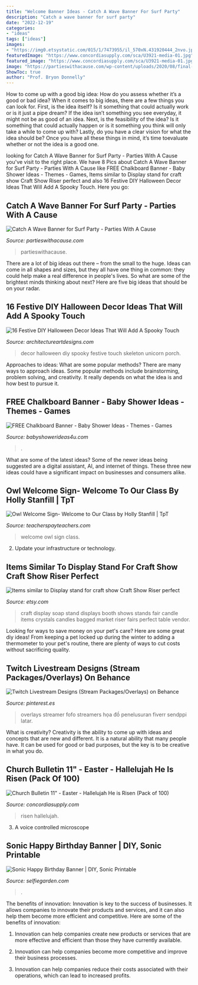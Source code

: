 ```yaml
---
title: "Welcome Banner Ideas - Catch A Wave Banner For Surf Party"
description: "Catch a wave banner for surf party"
date: "2022-12-19"
categories:
- "ideas"
tags: ["ideas"]
images:
- "https://img0.etsystatic.com/015/1/7473955/il_570xN.431920444_2nvo.jpg"
featuredImage: "https://www.concordiasupply.com/sca/U3921-media-01.jpg"
featured_image: "https://www.concordiasupply.com/sca/U3921-media-01.jpg"
image: "https://partieswithacause.com/wp-content/uploads/2020/08/final-surf-themed-party-ideas-partieswithacause.com-surfing-birthday.jpg"
ShowToc: true
author: "Prof. Bryon Donnelly"
---
```



How to come up with a good big idea: How do you assess whether it’s a good or bad idea?
When it comes to big ideas, there are a few things you can look for. First, is the idea itself? Is it something that could actually work or is it just a pipe dream? If the idea isn’t something you see everyday, it might not be as good of an idea. Next, is the feasibility of the idea? Is it something that could actually happen or is it something you think will only take a while to come up with? Lastly, do you have a clear vision for what the idea should be? Once you have all these things in mind, it’s time toevaluate whether or not the idea is a good one.

	

		
looking for Catch A Wave Banner for Surf Party - Parties With A Cause you've visit to the right place. We have 8 Pics about Catch A Wave Banner for Surf Party - Parties With A Cause like FREE Chalkboard Banner - Baby Shower Ideas - Themes - Games, Items similar to Display stand for craft show Craft Show Riser perfect and also 16 Festive DIY Halloween Decor Ideas That Will Add A Spooky Touch. Here you go:
		
    
## Catch A Wave Banner For Surf Party - Parties With A Cause

<img loading=lazy src="https://partieswithacause.com/wp-content/uploads/2020/08/final-surf-themed-party-ideas-partieswithacause.com-surfing-birthday.jpg" onerror="this.onerror=null;this.src='https://tse3.mm.bing.net/th?id=OIP._xqBbO_LbdH65KbPMDoL_gHaJ3&amp;pid=15.1';" alt="Catch A Wave Banner for Surf Party - Parties With A Cause">

_Source: partieswithacause.com_

>partieswithacause. 

	

There are a lot of big ideas out there – from the small to the huge. Ideas can come in all shapes and sizes, but they all have one thing in common: they could help make a real difference in people's lives. So what are some of the brightest minds thinking about next? Here are five big ideas that should be on your radar.

    
## 16 Festive DIY Halloween Decor Ideas That Will Add A Spooky Touch

<img loading=lazy src="https://www.architectureartdesigns.com/wp-content/uploads/2020/10/16-Festive-DIY-Halloween-Decor-Ideas-That-Will-Add-A-Spooky-Touch-2.jpg" onerror="this.onerror=null;this.src='https://tse2.mm.bing.net/th?id=OIP.Eioq9QuZ3ItN0eR5CML0FgHaLH&amp;pid=15.1';" alt="16 Festive DIY Halloween Decor Ideas That Will Add A Spooky Touch">

_Source: architectureartdesigns.com_

>decor halloween diy spooky festive touch skeleton unicorn porch. 

	

Approaches to ideas: What are some popular methods?
There are many ways to approach ideas. Some popular methods include brainstorming, problem solving, and creativity. It really depends on what the idea is and how best to pursue it.

    
## FREE Chalkboard Banner - Baby Shower Ideas - Themes - Games

<img loading=lazy src="https://babyshowerideas4u.com/wp-content/uploads/2015/10/free-printable-chalkboard-banner.jpg" onerror="this.onerror=null;this.src='https://tse3.mm.bing.net/th?id=OIP.tpvKSPtlwG5XQTbWTFe63AHaFj&amp;pid=15.1';" alt="FREE Chalkboard Banner - Baby Shower Ideas - Themes - Games">

_Source: babyshowerideas4u.com_

>. 

	

What are some of the latest ideas?
Some of the newer ideas being suggested are a digital assistant, AI, and internet of things. These three new ideas could have a significant impact on businesses and consumers alike.

    
## Owl Welcome Sign- Welcome To Our Class By Holly Stanfill | TpT

<img loading=lazy src="https://ecdn.teacherspayteachers.com/thumbitem/Owl-Welcome-Sign-Welcome-to-Our-Class-1362672851/original-584957-1.jpg" onerror="this.onerror=null;this.src='https://tse1.mm.bing.net/th?id=OIP.meMYth_kfSlXw016baZzZgAAAA&amp;pid=15.1';" alt="Owl Welcome Sign- Welcome to Our Class by Holly Stanfill | TpT">

_Source: teacherspayteachers.com_

>welcome owl sign class. 

	

2. Update your infrastructure or technology.

    
## Items Similar To Display Stand For Craft Show Craft Show Riser Perfect

<img loading=lazy src="https://img0.etsystatic.com/015/1/7473955/il_570xN.431920444_2nvo.jpg" onerror="this.onerror=null;this.src='https://tse2.mm.bing.net/th?id=OIP.kdA5yrSO_TNj3ogeI2e5CwHaJ4&amp;pid=15.1';" alt="Items similar to Display stand for craft show Craft Show Riser perfect">

_Source: etsy.com_

>craft display soap stand displays booth shows stands fair candle items crystals candles bagged market riser fairs perfect table vendor. 

	

Looking for ways to save money on your pet's care? Here are some great diy ideas! From keeping a pet locked up during the winter to adding a thermometer to your pet's routine, there are plenty of ways to cut costs without sacrificing quality.

    
## Twitch Livestream Designs (Stream Packages/Overlays) On Behance

<img loading=lazy src="https://i.pinimg.com/736x/64/e1/ae/64e1ae26d50882b28213e01bfcb05875.jpg" onerror="this.onerror=null;this.src='https://tse2.mm.bing.net/th?id=OIP.Jczo0fjyxvXc-SHUNKeqKgHaEK&amp;pid=15.1';" alt="Twitch Livestream Designs (Stream Packages/Overlays) on Behance">

_Source: pinterest.es_

>overlays streamer fofo streamers họa đồ penelusuran fiverr sendppi latar. 

	

What is creativity?
Creativity is the ability to come up with ideas and concepts that are new and different. It is a natural ability that many people have. It can be used for good or bad purposes, but the key is to be creative in what you do.

    
## Church Bulletin 11&quot; - Easter - Hallelujah He Is Risen (Pack Of 100)

<img loading=lazy src="https://www.concordiasupply.com/sca/U3921-media-01.jpg" onerror="this.onerror=null;this.src='https://tse3.mm.bing.net/th?id=OIP.4n9wwAB3no5aK543sb4oQwHaLR&amp;pid=15.1';" alt="Church Bulletin 11&quot; - Easter - Hallelujah He is Risen (Pack of 100)">

_Source: concordiasupply.com_

>risen hallelujah. 

	

3. A voice controlled microscope

    
## Sonic Happy Birthday Banner | DIY, Sonic Printable

<img loading=lazy src="https://selfiegarden.com/wp-content/uploads/2020/10/sonic-printable-600x843.jpg" onerror="this.onerror=null;this.src='https://tse3.mm.bing.net/th?id=OIP.FbHnKTkPW1bez1mU65YvcwHaKZ&amp;pid=15.1';" alt="Sonic Happy Birthday Banner | DIY, Sonic Printable">

_Source: selfiegarden.com_

>. 

	

The benefits of innovation:
Innovation is key to the success of businesses. It allows companies to innovate their products and services, and it can also help them become more efficient and competitive. Here are some of the benefits of innovation:
1. Innovation can help companies create new products or services that are more effective and efficient than those they have currently available.

2. Innovation can help companies become more competitive and improve their business processes.

3. Innovation can help companies reduce their costs associated with their operations, which can lead to increased profits.

